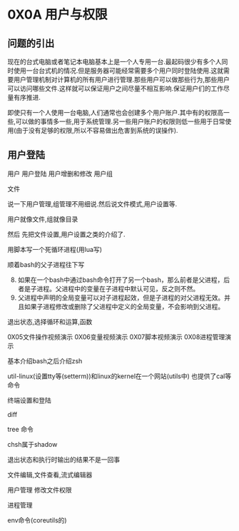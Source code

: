 # 0X0A 用户与权限

## 问题的引出

现在的台式电脑或者笔记本电脑基本上是一个人专用一台.最起码很少有多个人同时使用一台台式机的情况.但是服务器可能经常需要多个用户同时登陆使用.这就需要用户管理机制对计算机的所有用户进行管理.那些用户可以做那些行为,那些用户可以访问哪些文件.这样就可以保证用户之间尽量不相互影响.保证用户们的工作尽量有序推进.

即使只有一个人使用一台电脑,人们通常也会创建多个用户账户.其中有的权限高一些,可以做的事情多一些,用于系统管理.另一些用户账户的权限则低一些用于日常使用(由于没有足够的权限,所以不容易做出危害到系统的误操作).

## 用户登陆

用户
用户登陆
用户增删和修改
用户组

文件

说一下用户管理,组管理不用细说.然后说文件模式,用户设置等.

用户就像文件,组就像目录

然后
先把文件设置,用户设置之类的介绍了.

用脚本写一个死循环进程(用lua写)

顺着bash的父子进程往下写


8. 如果在一个bash中通过bash命令打开了另一个bash，那么前者是父进程，后者是子进程。父进程中的变量在子进程中默认可见，反之则不然。
9. 父进程中声明的全局变量可以对子进程起效，但是子进程的对父进程无效。并且如果子进程修改或删除了父进程中定义的全局变量，不会影响到父进程。


退出状态,选择循环和运算,函数


0X05文件操作视频演示
0X06变量视频演示
0X07脚本视频演示
0X08进程管理演示


基本介绍bash之后介绍zsh

util-linux(设置tty等(setterm))和linux的kernel在一个网站(utils中)
也提供了cal等命令

终端设置和登陆

diff

tree 命令

chsh属于shadow

退出状态和执行时输出的结果不是一回事

文件编辑,文件查看,流式编辑器

用户管理
修改文件权限

进程管理

env命令(coreutils的)